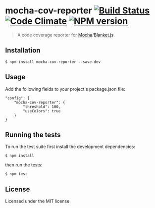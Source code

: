 # mocha-cov-reporter [![Build Status](https://travis-ci.org/clebert/mocha-cov-reporter.png?branch=master)](https://travis-ci.org/clebert/mocha-cov-reporter) [![Code Climate](https://codeclimate.com/github/clebert/mocha-cov-reporter.png)](https://codeclimate.com/github/clebert/mocha-cov-reporter) [![NPM version](https://badge.fury.io/js/mocha-cov-reporter.png)](https://badge.fury.io/js/mocha-cov-reporter)

> A code coverage reporter for [Mocha](http://visionmedia.github.io/mocha/)/[Blanket.js](http://blanketjs.org).

## Installation

    $ npm install mocha-cov-reporter --save-dev

## Usage

Add the following fields to your project's package.json file:

    "config": {
        "mocha-cov-reporter": {
            "threshold": 100,
            "useColors": true
        }
    }

## Running the tests

To run the test suite first install the development dependencies:

    $ npm install

then run the tests:

    $ npm test

## License

Licensed under the MIT license.

